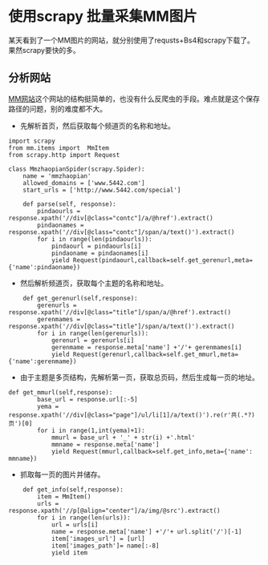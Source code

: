 # 使用scrapy 批量采集MM图片
某天看到了一个MM图片的网站，就分别使用了requsts+Bs4和scrapy下载了。果然scrapy要快的多。
## 分析网站
[MM网站](http://www.5442.com/special/)这个网站的结构挺简单的，也没有什么反爬虫的手段。难点就是这个保存路径的问题，别的难度都不大。<br/>
* 先解析首页，然后获取每个频道页的名称和地址。<br/>
```
import scrapy
from mm.items import  MmItem
from scrapy.http import Request

class MmzhaopianSpider(scrapy.Spider):
    name = 'mmzhaopian'
    allowed_domains = ['www.5442.com']
    start_urls = ['http://www.5442.com/special']

    def parse(self, response):
        pindaourls = response.xpath('//div[@class="contc"]/a/@href').extract()
        pindaonames = response.xpath('//div[@class="contc"]/span/a/text()').extract()
        for i in range(len(pindaourls)):
            pindaourl = pindaourls[i]
            pindaoname = pindaonames[i]
            yield Request(pindaourl,callback=self.get_gerenurl,meta={'name':pindaoname})
```
* 然后解析频道页，获取每个主题的名称和地址。<br/>
```
    def get_gerenurl(self,response):
        gerenurls = response.xpath('//div[@class="title"]/span/a/@href').extract()
        gerenmames = response.xpath('//div[@class="title"]/span/a/text()').extract()
        for i in range(len(gerenurls)):
            gerenurl = gerenurls[i]
            gerenmame = response.meta['name'] +'/'+ gerenmames[i]
            yield Request(gerenurl,callback=self.get_mmurl,meta={'name':gerenmame})
```
* 由于主题是多页结构，先解析第一页，获取总页码，然后生成每一页的地址。<br/>
```
def get_mmurl(self,response):
        base_url = response.url[:-5]
        yema = response.xpath('//div[@class="page"]/ul/li[1]/a/text()').re(r'共(.*?)页')[0]
        for i in range(1,int(yema)+1):
            mmurl = base_url + '_' + str(i) +'.html'
            mmname = response.meta['name']
            yield Request(mmurl,callback=self.get_info,meta={'name': mmname})
```
* 抓取每一页的图片并储存。<br/>
```
    def get_info(self,response):
        item = MmItem()
        urls = response.xpath('//p[@align="center"]/a/img/@src').extract()
        for i in range(len(urls)):
            url = urls[i]
            name = response.meta['name'] +'/'+ url.split('/')[-1]
            item['images_url'] = [url]
            item['images_path']= name[:-8]
            yield item
```
